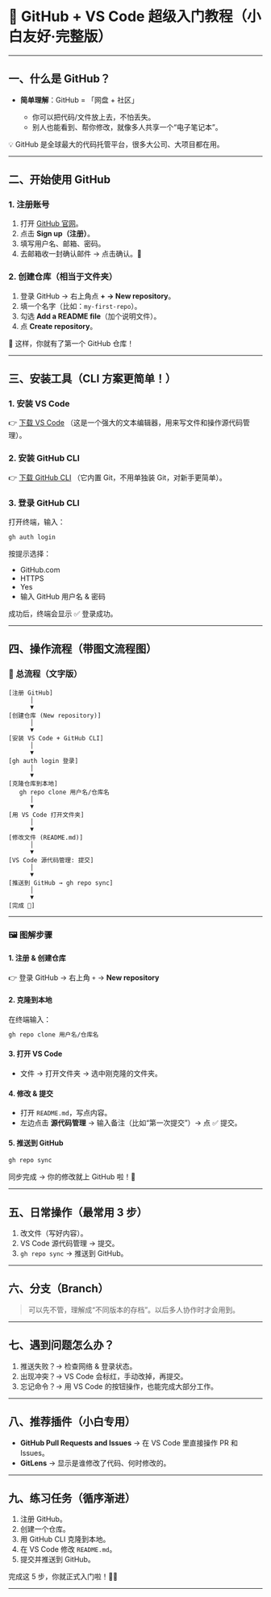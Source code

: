 # 🌟 GitHub + VS Code 超级入门教程（小白友好·完整版）

---

## 一、什么是 GitHub？

* **简单理解**：GitHub = 「网盘 + 社区」

  * 你可以把代码/文件放上去，不怕丢失。
  * 别人也能看到、帮你修改，就像多人共享一个“电子笔记本”。

💡 GitHub 是全球最大的代码托管平台，很多大公司、大项目都在用。

---

## 二、开始使用 GitHub

### 1. 注册账号

1. 打开 [GitHub 官网](https://github.com/)。
2. 点击 **Sign up（注册）**。
3. 填写用户名、邮箱、密码。
4. 去邮箱收一封确认邮件 → 点击确认。📧

### 2. 创建仓库（相当于文件夹）

1. 登录 GitHub → 右上角点 **+ → New repository**。
2. 填一个名字（比如：`my-first-repo`）。
3. 勾选 **Add a README file**（加个说明文件）。
4. 点 **Create repository**。

🎉 这样，你就有了第一个 GitHub 仓库！

---

## 三、安装工具（CLI 方案更简单！）

### 1. 安装 VS Code

👉 [下载 VS Code](https://code.visualstudio.com/)
（这是一个强大的文本编辑器，用来写文件和操作源代码管理）。

### 2. 安装 GitHub CLI

👉 [下载 GitHub CLI](https://cli.github.com/)
（它内置 Git，不用单独装 Git，对新手更简单）。

### 3. 登录 GitHub CLI

打开终端，输入：

```bash
gh auth login
```

按提示选择：

* GitHub.com
* HTTPS
* Yes
* 输入 GitHub 用户名 & 密码

成功后，终端会显示 ✅ 登录成功。

---

## 四、操作流程（带图文流程图）

### 🔗 总流程（文字版）

```
[注册 GitHub] 
      │
      ▼
[创建仓库 (New repository)]
      │
      ▼
[安装 VS Code + GitHub CLI]
      │
      ▼
[gh auth login 登录]
      │
      ▼
[克隆仓库到本地]
   gh repo clone 用户名/仓库名
      │
      ▼
[用 VS Code 打开文件夹]
      │
      ▼
[修改文件 (README.md)]
      │
      ▼
[VS Code 源代码管理: 提交]
      │
      ▼
[推送到 GitHub → gh repo sync]
      │
      ▼
[完成 🎉]
```

---

### 🖼️ 图解步骤

#### 1. 注册 & 创建仓库

👉 登录 GitHub → 右上角 `+` → **New repository**

#### 2. 克隆到本地

在终端输入：

```bash
gh repo clone 用户名/仓库名
```

#### 3. 打开 VS Code

* 文件 → 打开文件夹 → 选中刚克隆的文件夹。

#### 4. 修改 & 提交

* 打开 `README.md`，写点内容。
* 左边点击 **源代码管理** → 输入备注（比如“第一次提交”）→ 点 ✅ 提交。

#### 5. 推送到 GitHub

```bash
gh repo sync
```

同步完成 → 你的修改就上 GitHub 啦！🚀

---

## 五、日常操作（最常用 3 步）

1. 改文件（写好内容）。
2. VS Code 源代码管理 → 提交。
3. `gh repo sync` → 推送到 GitHub。

---

## 六、分支（Branch）

> 可以先不管，理解成“不同版本的存档”。以后多人协作时才会用到。

---

## 七、遇到问题怎么办？

1. 推送失败？→ 检查网络 & 登录状态。
2. 出现冲突？→ VS Code 会标红，手动改掉，再提交。
3. 忘记命令？→ 用 VS Code 的按钮操作，也能完成大部分工作。

---

## 八、推荐插件（小白专用）

* **GitHub Pull Requests and Issues** → 在 VS Code 里直接操作 PR 和 Issues。
* **GitLens** → 显示是谁修改了代码、何时修改的。

---

## 九、练习任务（循序渐进）

1. 注册 GitHub。
2. 创建一个仓库。
3. 用 GitHub CLI 克隆到本地。
4. 在 VS Code 修改 `README.md`。
5. 提交并推送到 GitHub。

完成这 5 步，你就正式入门啦！🎉💯

---
